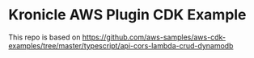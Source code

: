 # Kronicle AWS Plugin CDK Example

This repo is based on https://github.com/aws-samples/aws-cdk-examples/tree/master/typescript/api-cors-lambda-crud-dynamodb

